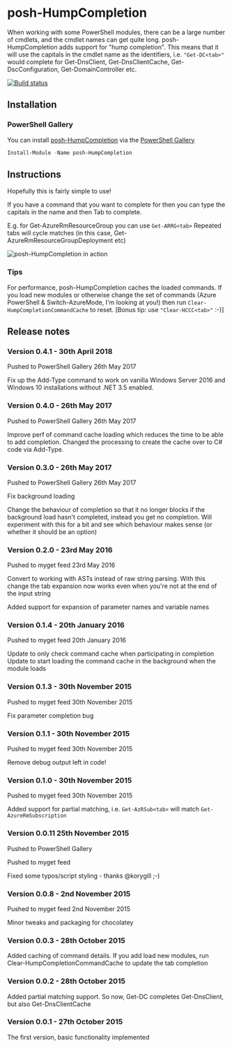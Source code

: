 # posh-HumpCompletion

When working with some PowerShell modules, there can be a large number of cmdlets, and the cmdlet names can get quite long.
posh-HumpCompletion adds support for "hump completion". This means that it will use the capitals in the cmdlet name as the identifiers, 
i.e. `"Get-DC<tab>"` would complete for Get-DnsClient, Get-DnsClientCache, Get-DscConfiguration, Get-DomainController etc.

[![Build status](https://ci.appveyor.com/api/projects/status/5xe5etshcfraftex?svg=true)](https://ci.appveyor.com/project/stuartleeks/posh-humpcompletion)

## Installation

### PowerShell Gallery

You can install [posh-HumpCompletion](https://www.powershellgallery.com/packages/posh-HumpCompletion/) via the [PowerShell Gallery](https://www.powershellgallery.com/)

```powershell
Install-Module -Name posh-HumpCompletion

```

<!--
### Chocolatey
Make sure you have [chocolatey](https://chocolatey.org) installed.

Currently the installation is only on a myget feed, so install using:
```powershell
choco install posh-HumpCompletion -source "https://www.myget.org/F/posh-humpcompletion/api/v2" -pre
```
-->

## Instructions

Hopefully this is fairly simple to use!

If you have a command that you want to complete for then you can type the capitals in the name and then Tab to complete.

E.g. for Get-AzureRmResourceGroup you can use `Get-ARRG<tab>`
Repeated tabs will cycle matches (in this case, Get-AzureRmResourceGroupDeployment etc)

![posh-HumpCompletion in action](images/posh-HumpCompletion.gif)

### Tips

For performance, posh-HumpCompletion caches the loaded commands. 
If you load new modules or otherwise change the set of commands (Azure PowerShell & Switch-AzureMode, I'm looking at you!) then run `Clear-HumpCompletionCommandCache` to reset. 
[Bonus tip: use `"Clear-HCCC<tab>"` :-)]

## Release notes

### Version 0.4.1 - 30th April 2018

Pushed to PowerShell Gallery 26th May 2017

Fix up the Add-Type command to work on vanilla Windows Server 2016 and Windows 10 installations without .NET 3.5 enabled.

### Version 0.4.0 - 26th May 2017

Pushed to PowerShell Gallery 26th May 2017

Improve perf of command cache loading which reduces the time to be able to add completion. Changed the processing to create the cache over to C# code via Add-Type.

### Version 0.3.0 - 26th May 2017

Pushed to PowerShell Gallery 26th May 2017

Fix background loading

Change the behaviour of completion so that it no longer blocks if the background load hasn't completed, instead you get no completion. 
Will experiment with this for a bit and see which behaviour makes sense (or whether it should be an option)

### Version 0.2.0 - 23rd May 2016

Pushed to myget feed 23rd May 2016

Convert to working with ASTs instead of raw string parsing.
With this change the tab expansion now works even when you're not at the end of the input string

Added support for expansion of parameter names and variable names

### Version 0.1.4 - 20th January 2016

Pushed to myget feed 20th January 2016

Update to only check command cache when participating in completion
Update to start loading the command cache in the background when the module loads

### Version 0.1.3 - 30th November 2015

Pushed to myget feed 30th November 2015

Fix parameter completion bug

### Version 0.1.1 - 30th November 2015

Pushed to myget feed 30th November 2015

Remove debug output left in code!

### Version 0.1.0 - 30th November 2015

Pushed to myget feed 30th November 2015

Added support for partial matching, i.e. `Get-AzRSub<tab>` will match `Get-AzureRmSubscription`

### Version 0.0.11 25th November 2015

Pushed to PowerShell Gallery

Pushed to myget feed

Fixed some typos/script styling - thanks @korygill ;-)

### Version 0.0.8 - 2nd November 2015

Pushed to myget feed 2nd November 2015

Minor tweaks and packaging for chocolatey

### Version 0.0.3 - 28th October 2015

Added caching of command details. If you add load new modules, run Clear-HumpCompletionCommandCache to update the tab completion

### Version 0.0.2 - 28th October 2015

Added partial matching support. So now, Get-DC completes Get-DnsClient, but also Get-DnsClientCache

### Version 0.0.1 - 27th October 2015

The first version, basic functionality implemented
